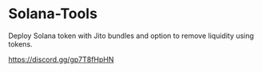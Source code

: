 # Solana-Tools
Deploy Solana token with Jito bundles and option to remove liquidity using tokens.


https://discord.gg/gp7T8fHpHN
